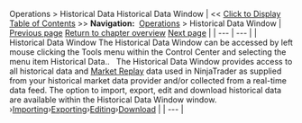 ﻿
Operations > Historical Data
Historical Data Window
| << [Click to Display Table of Contents](historical_data_manager.md) >> **Navigation:**     [Operations](operations.md) > Historical Data Window | [Previous page](window-linking-fx-correlation.md) [Return to chapter overview](operations.md) [Next page](loading_historical_data.md) |
| --- | --- |
| Historical Data Window The Historical Data Window can be accessed by left mouse clicking the Tools menu within the Control Center and selecting the menu item Historical Data..   The Historical Data Window provides access to all historical data and [Market Replay](playback.md) data used in NinjaTrader as supplied from your historical market data provider and/or collected from a real-time data feed. The option to import, export, edit and download historical data are available within the Historical Data Window window.   ›[Importing](importing.md)›[Exporting](exporting.md)›[Editing](editing.md)›[Download](download.md) |
| --- |

